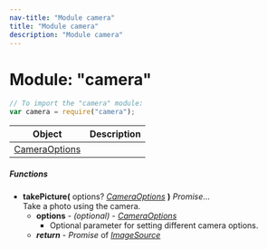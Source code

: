 ```yaml
---
nav-title: "Module camera"
title: "Module camera"
description: "Module camera"
---
```

# Module: "camera"

``` JavaScript
// To import the "camera" module:
var camera = require("camera");
```

Object | Description
------|------------
[CameraOptions](../camera/CameraOptions.md) | 

##### Functions
 - **takePicture(** options? [_CameraOptions_](../camera/CameraOptions.md) **)** _Promise_...  
     Take a photo using the camera.
   - **options** - _(optional)_ - [_CameraOptions_](../camera/CameraOptions.md)  
     - Optional parameter for setting different camera options.
   - _**return**_ - _Promise_ of [_ImageSource_](../image-source/ImageSource.md)